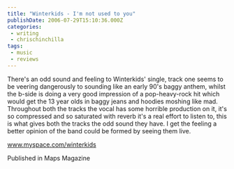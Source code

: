 ```yaml
---
title: "Winterkids - I'm not used to you"
publishDate: 2006-07-29T15:10:36.000Z
categories:
 - writing
 - chrischinchilla
tags: 
 - music 
 - reviews
---
```


There's an odd sound and feeling to Winterkids' single, track one seems to be veering dangerously to sounding like an early 90's baggy anthem, whilst the b-side is doing a very good impression of a pop-heavy-rock hit which would get the 13 year olds in baggy jeans and hoodies moshing like mad. Throughout both the tracks the vocal has some horrible production on it, it's so compressed and so saturated with reverb it's a real effort to listen to, this is what gives both the tracks the odd sound they have. I get the feeling a better opinion of the band could be formed by seeing them live.

<a href='https://www.myspace.com/winterkids' target='_blank'>www.myspace.com/winterkids</a>

Published in Maps Magazine
